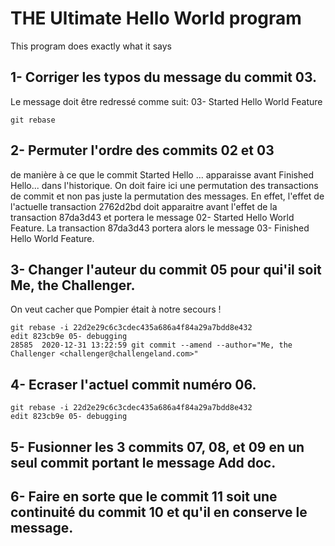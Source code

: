 # THE Ultimate Hello World program

This program does exactly what it says

## 1- Corriger les typos du message du commit 03.
Le message doit être redressé comme suit: 03- Started Hello World Feature

```git
git rebase
```


## 2- Permuter l'ordre des commits 02 et 03

de manière à ce que le commit Started Hello ... apparaisse avant Finished Hello... dans l'historique.
On doit faire ici une permutation des transactions de commit et non pas juste la permutation des messages.
En effet, l'effet de l'actuelle transaction 2762d2bd doit apparaitre avant l'effet de la transaction 87da3d43
et portera le message 02- Started Hello World Feature.
La transaction 87da3d43 portera alors le message 03- Finished Hello World Feature.

## 3- Changer l'auteur du commit 05 pour qui'il soit Me, the Challenger.

On veut cacher que Pompier était à notre secours !

```git
git rebase -i 22d2e29c6c3cdec435a686a4f84a29a7bdd8e432
edit 823cb9e 05- debugging
28585  2020-12-31 13:22:59 git commit --amend --author="Me, the Challenger <challenger@challengeland.com>"
```

## 4- Ecraser l'actuel commit numéro 06.
```git
git rebase -i 22d2e29c6c3cdec435a686a4f84a29a7bdd8e432
edit 823cb9e 05- debugging
```


## 5- Fusionner les 3 commits 07, 08, et 09 en un seul commit portant le message Add doc.

## 6- Faire en sorte que le commit 11 soit une continuité du commit 10 et qu'il en conserve le message.